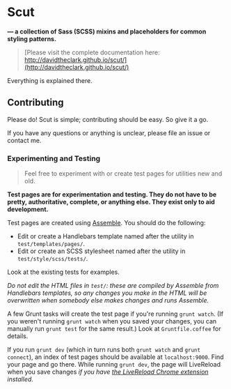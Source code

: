 # Scut

**&mdash; a collection of Sass (SCSS) mixins and placeholders for common styling patterns.**

> [Please visit the complete documentation here:<br>http://davidtheclark.github.io/scut/](http://davidtheclark.github.io/scut/)

Everything is explained there.

## Contributing

Please do! Scut is simple; contributing should be easy. So give it a go.

If you have any questions or anything is unclear, please file an issue or contact me.

### Experimenting and Testing

> Feel free to experiment with or create test pages for utilities new and old.

**Test pages are for experimentation and testing. They do not have to be pretty, authoritative, complete, or anything else. They exist only to aid development.**

Test pages are created using [Assemble](http://assemble.io). You should do the following:

- Edit or create a Handlebars template named after the utility in `test/templates/pages/`.
- Edit or create an SCSS stylesheet named after the utility in `test/style/scss/tests/`.

Look at the existing tests for examples.

*Do not edit the HTML files in `test/`: these are compiled by Assemble from Handlebars templates, so any changes you make in the HTML will be overwritten when somebody else makes changes and runs Assemble.*

A few Grunt tasks will create the test page if you're running `grunt watch`. (If you weren't running `grunt watch` when you saved your changes, you can manually run `grunt test` for the same result.) Look at `Gruntfile.coffee` for details.

If you run `grunt dev` (which in turn runs both `grunt watch` and `grunt connect`), an index of test pages should be available at `localhost:9000`. Find your page and go there. While running `grunt dev`, the page will LiveReload when you save changes *if you have [the LiveReload Chrome extension](https://chrome.google.com/webstore/detail/livereload/jnihajbhpnppcggbcgedagnkighmdlei?hl=en) installed*.

